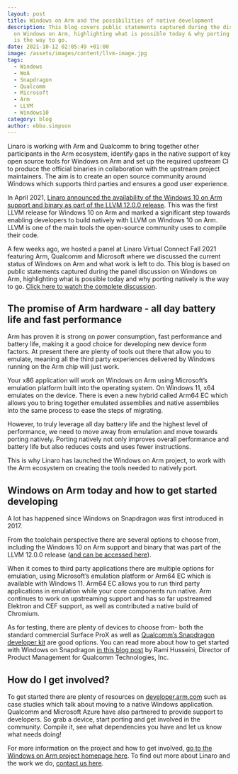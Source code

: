 ```yaml
---
layout: post
title: Windows on Arm and the possibilities of native development
description: This blog covers public statements captured during the discussion
  on Windows on Arm, highlighting what is possible today & why porting natively
  is the way to go.
date: 2021-10-12 02:05:49 +01:00
image: /assets/images/content/llvm-image.jpg
tags:
  - Windows
  - WoA
  - Snapdragon
  - Qualcomm
  - Microsoft
  - Arm
  - LLVM
  - Windows10
category: blog
author: ebba.simpson
---
```

Linaro is working with Arm and Qualcomm to bring together other participants in the Arm ecosystem, identify gaps in the native support of key open source tools for Windows on Arm and set up the required upstream CI to produce the official binaries in collaboration with the upstream project maintainers. The aim is to create an open source community around Windows which supports third parties and ensures a good user experience. 

In April 2021, [Linaro announced the availability of the Windows 10 on Arm support and binary as part of the LLVM 12.0.0 release](https://www.linaro.org/news/linaro-arm-and-qualcomm-collaborate-to-enable-native-llvm-for-windows-10-on-arm/). This was the first LLVM release for Windows 10 on Arm and marked a significant step towards enabling developers to build natively with LLVM on Windows 10 on Arm. LLVM is one of the main tools the open-source community uses to compile their code. 

A few weeks ago, we hosted a panel at Linaro Virtual Connect Fall 2021 featuring Arm, Qualcomm and Microsoft where we discussed the current status of Windows on Arm and what work is left to do. This blog is based on public statements captured during the panel discussion on Windows on Arm, highlighting what is possible today and why porting natively is the way to go. [Click here to watch the complete discussion](https://connect.linaro.org/resources/lvc21f/lvc21f-300k2/). 

## The promise of Arm hardware - all day battery life and fast performance

Arm has proven it is strong on power consumption, fast performance and battery life, making it a good choice for developing new device form factors. At present there are plenty of tools out there that allow you to emulate, meaning all the third party experiences delivered by Windows running on the Arm chip will just work.  

Your x86 application will work on Windows on Arm using Microsoft’s emulation platform built into the operating system. On Windows 11, x64 emulates on the device. There is even a new hybrid called Arm64 EC which allows you to bring together emulated assemblies and native assemblies into the same process to ease the steps of migrating. 

However, to truly leverage all day battery life and the highest level of performance, we need to move away from emulation and move towards porting natively. Porting natively not only improves overall performance and battery life but also reduces costs and uses fewer instructions. 

This is why Linaro has launched the Windows on Arm project, to work with the Arm ecosystem on creating the tools needed to natively port. 

## Windows on Arm today and how to get started developing

A lot has happened since Windows on Snapdragon was first introduced in 2017. 

From the toolchain perspective there are several options to choose from, including the Windows 10 on Arm support and binary that was part of the LLVM 12.0.0 release ([and can be accessed here](https://www.linaro.org/downloads/#gnu_and_llvm)). 

When it comes to third party applications there are multiple options for emulation, using Microsoft’s emulation platform or Arm64 EC which is available with Windows 11. Arm64 EC allows you to run third party applications in emulation while your core components run native. Arm continues to work on upstreaming support and has so far upstreamed Elektron and CEF support, as well as contributed a native build of Chromium. 

As for testing, there are plenty of devices to choose from- both the standard commercial Surface ProX as well as [Qualcomm’s Snapdragon developer kit](https://developer.qualcomm.com/hardware/windows-on-snapdragon/snapdragon-developer-kit) are good options. You can read more about how to get started with Windows on Snapdragon [in this blog post](https://developer.qualcomm.com/blog/windows-snapdragon-developer-highlights) by Rami Husseini, Director of Product Management for Qualcomm Technologies, Inc.  

## How do I get involved?

To get started there are plenty of resources on [developer.arm.com](https://developer.arm.com/) such as case studies which talk about moving to a native Windows application. Qualcomm and Microsoft Azure have also partnered to provide support to developers. So grab a device, start porting and get involved in the community. Compile it, see what dependencies you have and let us know what needs doing!

For more information on the project and how to get involved, [go to the Windows on Arm project homepage here](https://linaro.atlassian.net/wiki/spaces/WOAR/overview). To find out more about Linaro and the work we do, [contact us here](https://www.linaro.org/contact/).